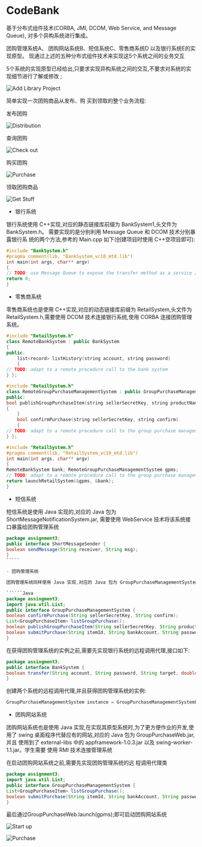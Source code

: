 CodeBank
========

基于分布式组件技术(CORBA, JMI, DCOM, Web Service, and Message Queue), 对多个异构系统进行集成。

团购管理系统A、 团购网站系统B、短信系统C、零售商系统D 以及银行系统E的实现原型。
现通过上述的五种分布式组件技术来实现这5个系统之间的业务交互

5个系统的实现原型已经给出,只要求实现异构系统之间的交互,不要求对系统的实现细节进行了解或修改 ;

![Add Library Project](http://dl.dropbox.com/u/91146904/weibao/SI_Architecture.png)

简单实现一次团购商品从发布、购 买到领取的整个业务流程:

发布团购

![Distribution](http://dl.dropbox.com/u/91146904/weibao/SI_Distribution.png)

查询团购

![Check out](http://dl.dropbox.com/u/91146904/weibao/SI_Check.png)

购买团购

![Purchase](http://dl.dropbox.com/u/91146904/weibao/SI_Purchase.png)

领取团购商品

![Get Stuff](http://dl.dropbox.com/u/91146904/weibao/SI_Get.png)

- 银行系统

银行系统使用 C++实现,对应的静态链接库前缀为 BankSystem1,头文件为 BankSystem.h。
需要实现的是分别利用 Message Queue 和 DCOM 技术分别暴露银行系 统的两个方法,参考的 Main.cpp 如下(创建项目时使用 C++空项目即可):

``````C++
#include "BankSystem.h"
#pragma comment(lib, "BankSystem_vc10_mtd.lib")
int main(int args, char** argv)
{
// TODO: use Message Queue to expose the transfer method as a service // TODO: use DCOM to expose the history method as a service
return 0;
}

``````

- 零售商系统

零售商系统也是使用 C++实现,对应的动态链接库前缀为 RetailSystem,头文件为 RetailSystem.h,需要使用 DCOM 技术连接银行系统,使用 CORBA 连接团购管理系统。

`````C++
#include "RetailSystem.h"
class RemoteBankSystem : public BankSystem
{
public:
    list<record> listHistory(string account, string password)
    {
// TODO: adapt to a remote procedure call to the bank system
} };
`````

`````C++
#include "RetailSystem.h"
class RemoteGroupPurchaseManagementSystem : public GroupPurchaseManagementSystem {
public:
bool publishGroupPurchaseItem(string sellerSecretKey, string productName, string introduction, double price, int limit)
{
    }
    bool confirmPurchase(string sellerSecretKey, string confirm)
    {
// TODO: adapt to a remote procedure call to the group purchase management system
} };
```````

``````C++
#include "RetailSystem.h"
#pragma comment(lib, "RetailSystem_vc10_mtd.lib")
int main(int args, char** argv)
{
RemoteBankSystem bank; RemoteGroupPurchaseManagementSystem gpms;
// TODO: adapt to a remote procedure call to the group purchase management system
return launchRetailSystem(&gpms, &bank);
}
``````

- 短信系统

短信系统是使用 Java 实现的,对应的 Java 包为 ShortMessageNotificationSystem.jar, 需要使用 WebService 技术将该系统接口暴露给团购管理系统

``````Java
package assignment3;
public interface ShortMessageSender {
boolean sendMessage(String receiver, String msg);
}
`````

- 团购管理系统

团购管理系统同样使用 Java 实现,对应的 Java 包为 GroupPurchaseManagementSystem.jar,需要使用 CORBA 和 RMI 技术分别将他的方法暴露给零售商系统和团购网站系统,并且需要使用 WebService 方法调用短信系统,使 用 Message Queue 的方法连接银行系统。

``````Java
package assingment3;
import java.util.List;
public interface GroupPurchaseManagementSystem {
boolean confirmPurchase(String sellerSecretKey, String confirm);
List<GroupPurchaseItem> listGroupPurchase();
boolean publishGroupPurchaseItem(String sellerSecretKey, String productName, String introduction, double price, int limit);
boolean submitPurchase(String itemId, String bankAccount, String password, String phone);
}
```````
在获得团购管理系统的实例之前,需要先实现银行系统的远程调用代理,接口如下:
``````Java
package assingment3;
public interface BankSystem {
boolean transfer(String account, String password, String target, double amount);
}
``````
创建两个系统的远程调用代理,并且获得团购管理系统的实例:
``````Java
GroupPurchaseManagementSystem instance = GroupPurchaseManagementSystemFactory .createGroupPurchaseManagementSystem(messageSender, bankSystem);
``````

- 团购网站系统

团购网站系统也是使用 Java 实现,在实现其原型系统时,为了更方便作业的开发,使 用了 swing 桌面程序代替应有的网站,对应的 Java 包为 GroupPurchaseWeb.jar,并且 使用到了 external-libs 中的 appframework-1.0.3.jar 以及 swing-worker-1.1.jar。学生需要 使用 RMI 技术连接管理系统

在启动团购网站系统之前,需要先实现团购管理系统的远 程调用代理类

`````Java
package assignment3;
import java.util.List;
public interface GroupPurchaseManagementSystem {
List<GroupPurchaseItem> listGroupPurchase();
boolean submitPurchase(String itemId, String bankAccount, String password, String phone);
}
`````

最后通过GroupPurchaseWeb.launch(gpms);即可启动团购网站系统

![Start up](http://dl.dropbox.com/u/91146904/weibao/SI_Startup.png)

![Purchase](http://dl.dropbox.com/u/91146904/weibao/SI_Purchase_View.png)





